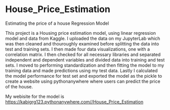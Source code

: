 # House_Price_Estimation
Estimating the price of a house Regression Model

This project is a Housing price estimation model, using linear regression model and data from Kaggle. I uploaded the data on my JupyterLab which was then cleaned and thouroughly examined before splitting the data into test and training sets. I then made four data visualizations, one with a correlation matrix. I then checked for all necessary libraries and separated independent and dependent variables and divided data into training and test sets. I moved to performing standardization and then fitting the model to my training data and made predictions using my test data. Lastly I calculated the model performance for test set and exported the model as the pickle to create a website using pythonanywhere where users can predict the price of the house. 

My webisite for the model is https://kabigrg123.pythonanywhere.com//House_Price_Estimation

